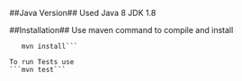 ##Java Version##
Used Java 8 JDK 1.8

##Installation##
Use maven command to compile and install 
```mvn clean compile
   mvn install```

To run Tests use
```mvn test```